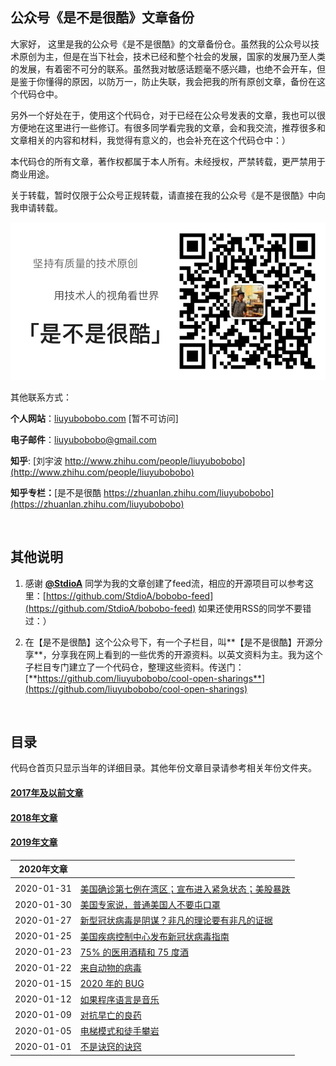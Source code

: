 ## 公众号《是不是很酷》文章备份

大家好， 这里是我的公众号《是不是很酷》的文章备份仓。虽然我的公众号以技术原创为主，但是在当下社会，技术已经和整个社会的发展，国家的发展乃至人类的发展，有着密不可分的联系。虽然我对敏感话题毫不感兴趣，也绝不会开车，但是鉴于你懂得的原因，以防万一，防止失联，我会把我的所有原创文章，备份在这个代码仓中。

另外一个好处在于，使用这个代码仓，对于已经在公众号发表的文章，我也可以很方便地在这里进行一些修订。有很多同学看完我的文章，会和我交流，推荐很多和文章相关的内容和材料，我觉得有意义的，也会补充在这个代码仓中：）

本代码仓的所有文章，著作权都属于本人所有。未经授权，严禁转载，更严禁用于商业用途。

关于转载，暂时仅限于公众号正规转载，请直接在我的公众号《是不是很酷》中向我申请转载。

![qrcode](qrcode_banner.png)

其他联系方式：

**个人网站**：[liuyubobobo.com](http://liuyubobobo.com) [暂不可访问]

**电子邮件**：[liuyubobobo@gmail.com](mailto:liuyubobobo@gmail.com)

**知乎**: [刘宇波 http://www.zhihu.com/people/liuyubobobo](http://www.zhihu.com/people/liuyubobobo)

**知乎专栏：**[是不是很酷 https://zhuanlan.zhihu.com/liuyubobobo](https://zhuanlan.zhihu.com/liuyubobobo)

<br/>

## 其他说明

1. 感谢 [**@StdioA**](https://github.com/StdioA) 同学为我的文章创建了feed流，相应的开源项目可以参考这里：[https://github.com/StdioA/bobobo-feed](https://github.com/StdioA/bobobo-feed) 如果还使用RSS的同学不要错过：）

2. 在【是不是很酷】这个公众号下，有一个子栏目，叫**【是不是很酷】开源分享**，分享我在网上看到的一些优秀的开源资料。以英文资料为主。我为这个子栏目专门建立了一个代码仓，整理这些资料。传送门：[**https://github.com/liuyubobobo/cool-open-sharings**](https://github.com/liuyubobobo/cool-open-sharings)

<br/>

## 目录

代码仓首页只显示当年的详细目录。其他年份文章目录请参考相关年份文件夹。

#### [**2017年及以前文章**](2017/) 

#### [**2018年文章**](2018/)

#### [**2019年文章**](2019/)

| 2020年文章 | |
|:---: | --- |
| | |
| 2020-01-31 | [美国确诊第七例在湾区；宣布进入紧急状态；美股暴跌](2020/2020-01-31/) |
| 2020-01-30 | [美国专家说，普通美国人不要屯口罩](2020/2020-01-30/) |
| 2020-01-27 | [新型冠状病毒是阴谋？非凡的理论要有非凡的证据](2020/2020-01-27/) |
| 2020-01-25 | [美国疾病控制中心发布新冠状病毒指南](2020/2020-01-25) |
| 2020-01-23 | [75% 的医用酒精和 75 度酒](2020/2020-01-23/) |
| 2020-01-22 | [来自动物的病毒](2020/2020-01-22/) |
| 2020-01-15 | [2020 年的 BUG](2020/2020-01-15/) |
| 2020-01-12 | [如果程序语言是音乐](2020/2020-01-12/) |
| 2020-01-09 | [对抗早亡的良药](2020/2020-01-09/) |
| 2020-01-05 | [电梯模式和徒手攀岩](2020/2020-01-05/) |
| 2020-01-01 | [不是诀窍的诀窍](2020/2020-01-01/) |



